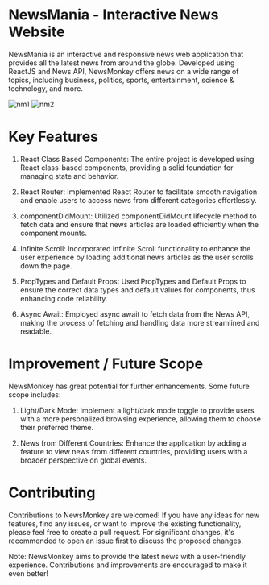 # NewsMania - Interactive News Website
NewsMania is an interactive and responsive news web application that provides all the latest news from around the globe. Developed using ReactJS and News API, NewsMonkey offers news on a wide range of topics, including business, politics, sports, entertainment, science & technology, and more.

![nm1](https://github.com/adityapadwal/NewsMonkey-React/assets/97524745/a54c3211-bf4e-4ca6-8b61-34b4dc01c6b7)
![nm2](https://github.com/adityapadwal/NewsMonkey-React/assets/97524745/1a60bec9-785d-4172-8e47-30b825aeabb3)

# Key Features
1. React Class Based Components: The entire project is developed using React class-based components, providing a solid foundation for managing state and behavior.

2. React Router: Implemented React Router to facilitate smooth navigation and enable users to access news from different categories effortlessly.

3. componentDidMount: Utilized componentDidMount lifecycle method to fetch data and ensure that news articles are loaded efficiently when the component mounts.

4. Infinite Scroll: Incorporated Infinite Scroll functionality to enhance the user experience by loading additional news articles as the user scrolls down the page.

5. PropTypes and Default Props: Used PropTypes and Default Props to ensure the correct data types and default values for components, thus enhancing code reliability.

6. Async Await: Employed async await to fetch data from the News API, making the process of fetching and handling data more streamlined and readable.

# Improvement / Future Scope
NewsMonkey has great potential for further enhancements. Some future scope includes:

1. Light/Dark Mode: Implement a light/dark mode toggle to provide users with a more personalized browsing experience, allowing them to choose their preferred theme.

2. News from Different Countries: Enhance the application by adding a feature to view news from different countries, providing users with a broader perspective on global events.

# Contributing
Contributions to NewsMonkey are welcomed! If you have any ideas for new features, find any issues, or want to improve the existing functionality, please feel free to create a pull request. For significant changes, it's recommended to open an issue first to discuss the proposed changes.

Note: NewsMonkey aims to provide the latest news with a user-friendly experience. Contributions and improvements are encouraged to make it even better!
